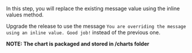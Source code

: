 In this step, you will replace the existing message value using the inline values method.

Upgrade the release to use the message `You are overriding the message using an inline value. Good job!` instead of the previous one.

**NOTE: The chart is packaged and stored in /charts folder**

